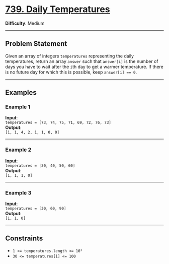 # [739. Daily Temperatures](https://leetcode.com/problems/daily-temperatures/description/)

**Difficulty**: Medium  

---

## Problem Statement

Given an array of integers `temperatures` representing the daily temperatures, return an array `answer` such that `answer[i]` is the number of days you have to wait after the `i`th day to get a warmer temperature. If there is no future day for which this is possible, keep `answer[i] == 0`.

---

## Examples

### Example 1
**Input**:  
`temperatures = [73, 74, 75, 71, 69, 72, 76, 73]`  
**Output**:  
`[1, 1, 4, 2, 1, 1, 0, 0]`

---

### Example 2
**Input**:  
`temperatures = [30, 40, 50, 60]`  
**Output**:  
`[1, 1, 1, 0]`

---

### Example 3
**Input**:  
`temperatures = [30, 60, 90]`  
**Output**:  
`[1, 1, 0]`

---

## Constraints

- `1 <= temperatures.length <= 10⁵`
- `30 <= temperatures[i] <= 100`
